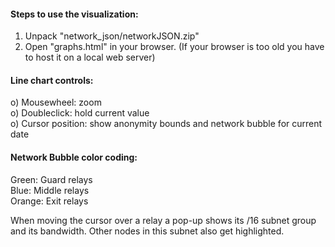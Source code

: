 #### Steps to use the visualization:
1. Unpack "network_json/networkJSON.zip"
2. Open "graphs.html" in your browser. (If your browser is too old you have to host it on a local web server)

#### Line chart controls:
o) Mousewheel: zoom  
o) Doubleclick: hold current value   
o) Cursor position: show anonymity bounds and network bubble for current date   

#### Network Bubble color coding:
Green: Guard relays  
Blue: Middle relays  
Orange: Exit relays   

When moving the cursor over a relay a pop-up shows its /16 subnet group and its bandwidth. Other nodes in this subnet also get highlighted.

